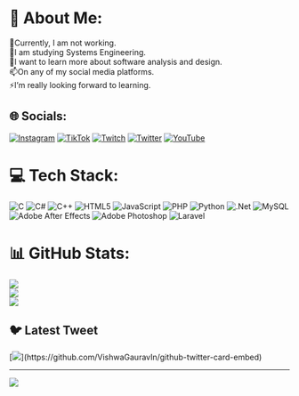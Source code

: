 # 💫 About Me:
🔭Currently, I am not working.<br>🌱I am studying Systems Engineering.<br>🤔I want to learn more about software analysis and design.<br>📫On any of my social media platforms.<br>⚡I’m really looking forward to learning.


## 🌐 Socials:
[![Instagram](https://img.shields.io/badge/Instagram-%23E4405F.svg?logo=Instagram&logoColor=white)](https://instagram.com/_juancat) [![TikTok](https://img.shields.io/badge/TikTok-%23000000.svg?logo=TikTok&logoColor=white)](https://tiktok.com/@wjuanca_) [![Twitch](https://img.shields.io/badge/Twitch-%239146FF.svg?logo=Twitch&logoColor=white)](https://twitch.tv/wjuanca) [![Twitter](https://img.shields.io/badge/Twitter-%231DA1F2.svg?logo=Twitter&logoColor=white)](https://twitter.com/wjuanca_) [![YouTube](https://img.shields.io/badge/YouTube-%23FF0000.svg?logo=YouTube&logoColor=white)](https://youtube.com/@wjuanca) 

# 💻 Tech Stack:
![C](https://img.shields.io/badge/c-%2300599C.svg?style=for-the-badge&logo=c&logoColor=white) ![C#](https://img.shields.io/badge/c%23-%23239120.svg?style=for-the-badge&logo=c-sharp&logoColor=white) ![C++](https://img.shields.io/badge/c++-%2300599C.svg?style=for-the-badge&logo=c%2B%2B&logoColor=white) ![HTML5](https://img.shields.io/badge/html5-%23E34F26.svg?style=for-the-badge&logo=html5&logoColor=white) ![JavaScript](https://img.shields.io/badge/javascript-%23323330.svg?style=for-the-badge&logo=javascript&logoColor=%23F7DF1E) ![PHP](https://img.shields.io/badge/php-%23777BB4.svg?style=for-the-badge&logo=php&logoColor=white) ![Python](https://img.shields.io/badge/python-3670A0?style=for-the-badge&logo=python&logoColor=ffdd54) ![.Net](https://img.shields.io/badge/.NET-5C2D91?style=for-the-badge&logo=.net&logoColor=white) ![MySQL](https://img.shields.io/badge/mysql-%2300f.svg?style=for-the-badge&logo=mysql&logoColor=white) ![Adobe After Effects](https://img.shields.io/badge/Adobe%20After%20Effects-9999FF.svg?style=for-the-badge&logo=Adobe%20After%20Effects&logoColor=white) ![Adobe Photoshop](https://img.shields.io/badge/adobephotoshop-%2331A8FF.svg?style=for-the-badge&logo=adobephotoshop&logoColor=white) ![Laravel](https://img.shields.io/badge/laravel-%23FF2D20.svg?style=for-the-badge&logo=laravel&logoColor=white)
# 📊 GitHub Stats:
![](https://github-readme-stats.vercel.app/api?username=wJuanca&theme=dark&hide_border=false&include_all_commits=false&count_private=false)<br/>
![](https://github-readme-streak-stats.herokuapp.com/?user=wJuanca&theme=dark&hide_border=false)<br/>
![](https://github-readme-stats.vercel.app/api/top-langs/?username=wJuanca&theme=dark&hide_border=false&include_all_commits=false&count_private=false&layout=compact)

## 🐦 Latest Tweet
[![](https://gtce.itsvg.in/api?username=wjuanca_)](https://github.com/VishwaGauravIn/github-twitter-card-embed)

---
[![](https://visitcount.itsvg.in/api?id=wJuanca&icon=0&color=0)](https://visitcount.itsvg.in)

<!-- Proudly created with GPRM ( https://gprm.itsvg.in ) -->
